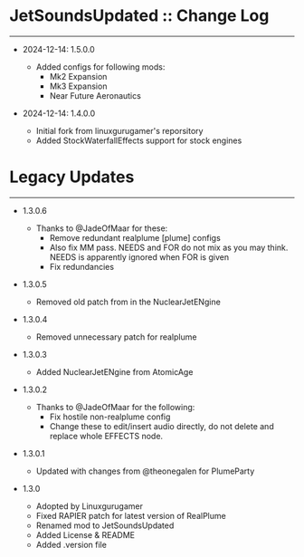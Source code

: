 # JetSoundsUpdated :: Change Log
- - -

* 2024-12-14: 1.5.0.0
	+ Added configs for following mods:
		- Mk2 Expansion
		- Mk3 Expansion
		- Near Future Aeronautics

* 2024-12-14: 1.4.0.0
	+ Initial fork from linuxgurugamer's reporsitory
	+ Added StockWaterfallEffects support for stock engines


# Legacy Updates
- - -

* 1.3.0.6
	+ Thanks to @JadeOfMaar for these:
		- Remove redundant realplume [plume] configs
		- Also fix MM pass. NEEDS and FOR do not mix as you may think. NEEDS is apparently ignored when FOR is given
		- Fix redundancies

* 1.3.0.5
	+ Removed old patch from in the NuclearJetENgine

* 1.3.0.4
	+ Removed unnecessary patch for realplume

* 1.3.0.3
	+ Added NuclearJetENgine from AtomicAge

* 1.3.0.2
	+ Thanks to @JadeOfMaar for the following:
		- Fix hostile non-realplume config
		- Change these to edit/insert audio directly, do not delete and replace whole EFFECTS node.

* 1.3.0.1
	+ Updated with changes from @theonegalen for PlumeParty

* 1.3.0
	+ Adopted by Linuxgurugamer
	+ Fixed RAPIER patch for latest version of RealPlume
	+ Renamed mod to JetSoundsUpdated
	+ Added License & README
	+ Added .version file